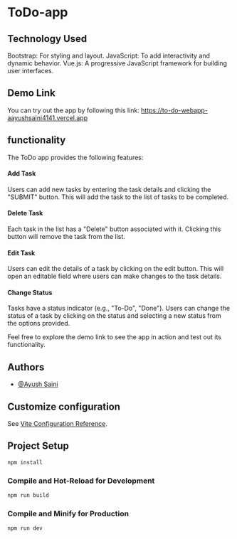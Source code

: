 
# ToDo-app

## Technology Used 

Bootstrap: For styling and layout.
JavaScript: To add interactivity and dynamic behavior.
Vue.js: A progressive JavaScript framework for building user interfaces.

## Demo Link 

You can try out the app by following this link:
https://to-do-webapp-aayushsaini4141.vercel.app      

## functionality 

The ToDo app provides the following features:

#### Add Task
Users can add new tasks by entering the task details and clicking the "SUBMIT" button. This will add the task to the list of tasks to be completed.

#### Delete Task 
Each task in the list has a "Delete" button associated with it. Clicking this button will remove the task from the list.

#### Edit Task
Users can edit the details of a task by clicking on the edit button. This will open an editable field where users can make changes to the task details.

#### Change Status 
Tasks have a status indicator (e.g., "To-Do", "Done"). Users can change the status of a task by clicking on the status and selecting a new status from the options provided.

Feel free to explore the demo link to see the app in action and test out its functionality.


## Authors

- [@Ayush Saini](https://github.com/aayushsaini4141)

## Customize configuration

See [Vite Configuration Reference](https://vitejs.dev/config/).

## Project Setup

```sh
npm install
```

### Compile and Hot-Reload for Development

```sh
npm run build
```

### Compile and Minify for Production

```sh
npm run dev
```

